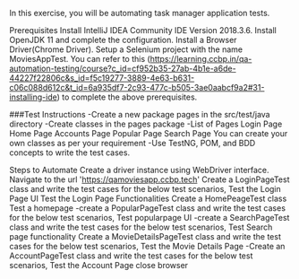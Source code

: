 In this exercise, you will be automating task manager application tests.

Prerequisites
  Install IntelliJ IDEA Community IDE Version 2018.3.6.
  Install OpenJDK 11 and complete the configuration.
  Install a Browser Driver(Chrome Driver).
  Setup a Selenium project with the name MoviesAppTest.
  You can refer to this (https://learning.ccbp.in/qa-automation-testing/course?c_id=cf952b35-27ab-4b1e-a6de-44227f22806c&s_id=f5c19277-3889-4e63-b631-c06c088d612c&t_id=6a935df7-2c93-477c-b505-3ae0aabcf9a2#31-installing-ide) to complete the above prerequisites.

###Test Instructions -Create a new package pages in the src/test/java directory -Create classes in the pages package -List of Pages Login Page Home Page Accounts Page Popular Page Search Page You can create your own classes as per your requirement -Use TestNG, POM, and BDD concepts to write the test cases.

Steps to Automate
 Create a driver instance using WebDriver interface.
 Navigate to the url 'https://qamoviesapp.ccbp.tech'
 Create a LoginPageTest class and write the test cases for the below test scenarios, Test the Login Page UI Test the Login Page Functionalities
 Create a HomePeageTest class Test a homepage -create a PopularPageTest class and write the test cases for the below test scenarios, Test popularpage UI -create a SearchPageTest class and write the test cases for the below test scenarios, Test Search page functionality
 Create a MovieDetailsPageTest class and write the test cases for the below test scenarios, Test the Movie Details Page -Create an AccountPageTest class and write the test cases for the below test scenarios, Test the Account Page
 close browser
